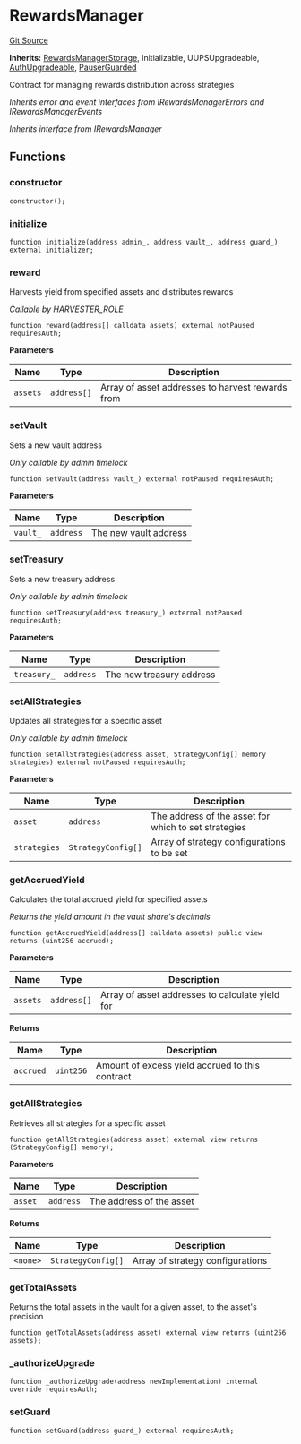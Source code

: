 # RewardsManager
[Git Source](https://github.com/Level-Money/contracts/blob/dc473999128bb60d87e479b557f6971af65ff8db/src/v2/usd/RewardsManager.sol)

**Inherits:**
[RewardsManagerStorage](/src/v2/usd/RewardsManagerStorage.sol/abstract.RewardsManagerStorage.md), Initializable, UUPSUpgradeable, [AuthUpgradeable](/src/v2/auth/AuthUpgradeable.sol/abstract.AuthUpgradeable.md), [PauserGuarded](/src/v2/common/guard/PauserGuarded.sol/abstract.PauserGuarded.md)

Contract for managing rewards distribution across strategies

*Inherits error and event interfaces from IRewardsManagerErrors and IRewardsManagerEvents*

*Inherits interface from IRewardsManager*


## Functions
### constructor


```solidity
constructor();
```

### initialize


```solidity
function initialize(address admin_, address vault_, address guard_) external initializer;
```

### reward

Harvests yield from specified assets and distributes rewards

*Callable by HARVESTER_ROLE*


```solidity
function reward(address[] calldata assets) external notPaused requiresAuth;
```
**Parameters**

|Name|Type|Description|
|----|----|-----------|
|`assets`|`address[]`|Array of asset addresses to harvest rewards from|


### setVault

Sets a new vault address

*Only callable by admin timelock*


```solidity
function setVault(address vault_) external notPaused requiresAuth;
```
**Parameters**

|Name|Type|Description|
|----|----|-----------|
|`vault_`|`address`|The new vault address|


### setTreasury

Sets a new treasury address

*Only callable by admin timelock*


```solidity
function setTreasury(address treasury_) external notPaused requiresAuth;
```
**Parameters**

|Name|Type|Description|
|----|----|-----------|
|`treasury_`|`address`|The new treasury address|


### setAllStrategies

Updates all strategies for a specific asset

*Only callable by admin timelock*


```solidity
function setAllStrategies(address asset, StrategyConfig[] memory strategies) external notPaused requiresAuth;
```
**Parameters**

|Name|Type|Description|
|----|----|-----------|
|`asset`|`address`|The address of the asset for which to set strategies|
|`strategies`|`StrategyConfig[]`|Array of strategy configurations to be set|


### getAccruedYield

Calculates the total accrued yield for specified assets

*Returns the yield amount in the vault share's decimals*


```solidity
function getAccruedYield(address[] calldata assets) public view returns (uint256 accrued);
```
**Parameters**

|Name|Type|Description|
|----|----|-----------|
|`assets`|`address[]`|Array of asset addresses to calculate yield for|

**Returns**

|Name|Type|Description|
|----|----|-----------|
|`accrued`|`uint256`|Amount of excess yield accrued to this contract|


### getAllStrategies

Retrieves all strategies for a specific asset


```solidity
function getAllStrategies(address asset) external view returns (StrategyConfig[] memory);
```
**Parameters**

|Name|Type|Description|
|----|----|-----------|
|`asset`|`address`|The address of the asset|

**Returns**

|Name|Type|Description|
|----|----|-----------|
|`<none>`|`StrategyConfig[]`|Array of strategy configurations|


### getTotalAssets

Returns the total assets in the vault for a given asset, to the asset's precision


```solidity
function getTotalAssets(address asset) external view returns (uint256 assets);
```

### _authorizeUpgrade


```solidity
function _authorizeUpgrade(address newImplementation) internal override requiresAuth;
```

### setGuard


```solidity
function setGuard(address guard_) external requiresAuth;
```

